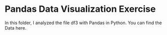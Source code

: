 # Pandas Data Visualization Exercise  

In this folder, I analyzed the file df3 with Pandas in Python.
You can find the Data here.